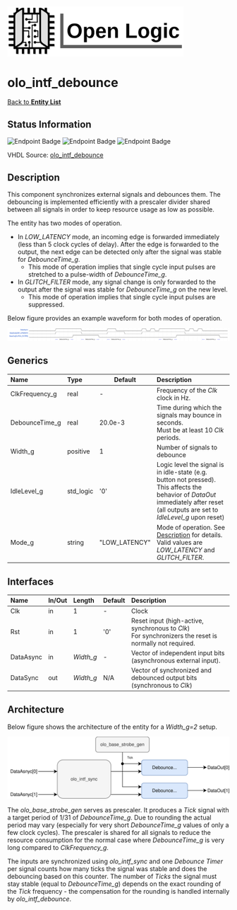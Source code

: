 <img src="../Logo.png" alt="Logo" width="400">

# olo_intf_debounce

[Back to **Entity List**](../EntityList.md)

## Status Information

![Endpoint Badge](https://img.shields.io/endpoint?url=https://storage.googleapis.com/open-logic-badges/coverage/olo_intf_debounce.json?cacheSeconds=0) ![Endpoint Badge](https://img.shields.io/endpoint?url=https://storage.googleapis.com/open-logic-badges/branches/olo_intf_debounce.json?cacheSeconds=0) ![Endpoint Badge](https://img.shields.io/endpoint?url=https://storage.googleapis.com/open-logic-badges/issues/olo_intf_debounce.json?cacheSeconds=0)

VHDL Source: [olo_intf_debounce](../../src/intf/vhdl/olo_intf_debounce.vhd)

## Description

This component synchronizes external signals and debounces them. The debouncing is implemented efficiently with a prescaler divider shared between all signals in order to keep resource usage as low as possible.

The entity has two modes of operation. 

* In *LOW_LATENCY* mode, an incoming edge is forwarded immediately (less than 5 clock cycles of delay). After the edge is forwarded to the output, the next edge can be detected only after the signal was stable for *DebounceTime_g*.
  * This mode of operation implies that single cycle input pulses are stretched to a pulse-width of *DebounceTime_g*.
* In *GLITCH_FILTER* mode, any signal change is only forwarded to the output after the signal was stable for *DebounceTime_g* on the new level.
  * This mode of operation implies that single cycle input pulses are suppressed.

Below figure provides an example waveform for both modes of operation.

![wave](./misc/olo_intf_debounce.svg)

## Generics

| Name           | Type      | Default       | Description                                                  |
| :------------- | :-------- | ------------- | :----------------------------------------------------------- |
| ClkFrequency_g | real      | -             | Frequency of the *Clk* clock in Hz.                          |
| DebounceTime_g | real      | 20.0e-3       | Time during which the signals may bounce in seconds.<br />Must be at least 10 *Clk* periods. |
| Width_g        | positive  | 1             | Number of signals to debounce                                |
| IdleLevel_g    | std_logic | '0'           | Logic level the signal is in idle-state (e.g. button not pressed). <br />This affects the behavior of *DataOut* immediately after reset (all outputs are set to *IdleLevel_g* upon reset) |
| Mode_g         | string    | "LOW_LATENCY" | Mode of operation. See [Description](#Description) for details. <br />Valid values are *LOW_LATENCY* and *GLITCH_FILTER*. |

## Interfaces

| Name      | In/Out | Length    | Default | Description                                                  |
| :-------- | :----- | :-------- | ------- | :----------------------------------------------------------- |
| Clk       | in     | 1         | -       | Clock                                                        |
| Rst       | in     | 1         | '0'     | Reset input (high-active, synchronous to *Clk*)<br />For synchronizers the reset is normally not required. |
| DataAsync | in     | *Width_g* | -       | Vector of independent input bits (asynchronous external input). |
| DataSync  | out    | *Width_g* | N/A     | Vector of synchronized and debounced output bits (synchronous to *Clk*) |

## Architecture

Below figure shows the architecture of the entity for a *Width_g=2* setup.

![Architecture](./misc/olo_intf_debounce_arch.svg)

The *olo_base_strobe_gen* serves as prescaler. It produces a *Tick* signal with a target period of 1/31 of *DebounceTime_g*. Due to rounding the actual period may vary (especially for very short *DebounceTime_g* values of only a few clock cycles). The prescaler is shared for all signals to reduce the resource consumption for the normal case where *DebounceTime_g* is very long compared to *ClkFrequency_g*.

The inputs are synchronized using *olo_intf_sync* and one *Debounce Timer* per signal counts how many ticks the signal was stable and does the debouncing based on this counter. The number of *Ticks* the signal must stay stable (equal to *DebounceTime_g*) depends on the exact rounding of the *Tick* frequency - the compensation for the rounding is handled internally by *olo_intf_debounce*.







